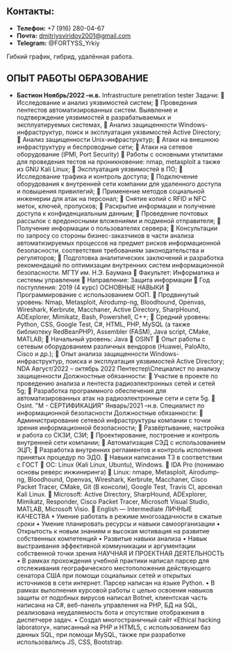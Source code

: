 ## **Контакты:**
  * **Телефон:** +7 (916) 280-04-67
  * **Почта:** dmitriysviridov2001@gmail.com
  * **Telegram:** @FORTYSS_Yrkiy

Гибкий график, гибрид, удалённая работа.


  
## **ОПЫТ РАБОТЫ ОБРАЗОВАНИЕ**
* **Бастион Ноябрь/2022 –н.в.**
Infrastructure penetration tester
Задачи:
 Исследование и анализ уязвимостей систем;
 Проведения пентестов автоматизированных систем.
Выявление и подтверждение уязвимостей в разрабатываемых
и эксплуатируемых системах,
 Анализ защищенности Windows-инфраструктур, поиск и
эксплуатация уязвимостей Active Directory;
 Анализ защищенности Unix-инфраструктур;
 Атаки на внешнюю инфраструктуру и беспроводные сети;
 Атаки на сетевое оборудование (IPMI, Port Security)
 Работы с основными утилитами для проведения тестов на
проникновение: nmap, metasploit а также из GNU Kali Linux;
 Эксплуатация уязвимостей в ПО;
 Исследование трафика и контроль доступа;
 Подключение оборудования к внутренней сети компании для
удаленного доступа и повышения привилегий;
 Применение методов социальной инженерии для атак на
персонал;
 Снятие копий с RFID и NFC меток, ключей, пропусков;
 Раскрытие информации и получение доступа к
конфиденциальным данным;
 Проведение почтовых рассылок с вредоносными вложениями
и подменой отправителя;
 Получение информации о пользователях сервера;
 Консультации по запросу со стороны бизнес-заказчиков в
части анализа автоматизируемых процессов на предмет рисков
информационной безопасности, соответствия требованиям
законодательства и регуляторов;
 Подготовка аналитических заключений и разработка
рекомендаций по оптимизации внутренних систем
информационной безопасности.
МГТУ им. Н.Э. Баумана
 Факультет: Информатика и
системы управления
 Направление: Защита
информации
 Год поступления: 2019 (4 курс)
ОСНОВНЫЕ НАВЫКИ
 Программирование с
использованием ООП.
 Продвинутый уровень: Nmap,
Metasploit, Airodump-ng,
Bloodhound, Openvas, Wireshark,
Kerbrute, Macchaner, Active
Directory, SharpHound, ADExplorer,
Mimikatz, Bash, Powershell, C++;
 Средний уровень: Python, CSS,
Google Test, C#, HTML, PHP,
MySQL (а также библиотеку
RedBeanPHP), Assembler (FASM),
Java script, CMake, MATLAB;
 Начальный уровень: Java
 OSINT
 Опыт работы с сетевым
оборудованием различных вендоров
(Huawei, PaloAlto, Cisco и др.);
 Опыт анализа защищенности
Windows-инфраструктур, поиска и
эксплуатация уязвимостей Active
Directory;
NDA Август/2022 – октябрь 2022
Пентестер\Специалист по анализу защищенности
Должностные обязанности:
 Участие в проекте по проведению анализа и пентеста
радиоэлектронных сетей и сетей 5g;
 Разработка программного обеспечения для
автоматизированных атак на радиоэлектронные сети и сети 5g.
 Osint.
"М - СЕРТИФИКАЦИЯ" Январь/2021 –н.в.
Специалист по информационной безопасности
Должностные обязанности:
 Администрирование сетевой инфраструктуры компании с
точки зрения информационной безопасности;
 Развёртывание, настройка и работа со СКЗИ, СЗИ;
 Проектирование, построение и контроль внутренней сети
компании;
 Автоматизация СЭД с использованием ЭЦП;
 Разработка внутренних регламентов и контроль исполнения
принятых процедур по ЭДО.
 Навыки написания ТЗ в
соответствии с ГОСТ
 OC: Linux (Kali Linux, Ubuntu),
Windows.
 IDA Pro (понимаю основы реверс
инжиниринга)
 Linux: nmape, Metasploit, Airodump-
ng, Bloodhound, Openvas, Wireshark,
Kerbrute, Macchaner, Cisco Packet
Tracer, CMake, Git (В консоли),
Google Test, Travis CI, арсенал Kali
Linux.
 Microsoft: Active Directory,
SharpHound, ADExplorer, Mimikatz,
Responder, Cisco Packet Tracer,
Microsoft Visual Studio, MATLAB,
Microsoft Visio.
 English — Intermediate
ЛИЧНЫЕ КАЧЕСТВА
• Умение работать в режиме многозадачности в сжатые
сроки
• Умение планировать ресурсы и навыки
самоорганизации
• Открытость к новым знаниям и высокая мотивация на
развитие собственных компетенций
• Развитые навыки анализа
• Навык выстраивания эффективной коммуникации и
аргументации собственной точки зрения
НАУЧНАЯ И ПРОЕКТНАЯ ДЕЯТЕЛЬНОСТЬ
• В рамках прохождения учебной практики написал парсер для
отслеживания географического местоположения действующего
сенатора США при помощи социальных сетей и открытых
источников в сети интернет. Парcер написан на языке Python.
• В рамках выполнения курсовой работы с целью освоения
навыков защиты от подобных вирусов написал Botnet,
клиентская часть написана на C#, веб-панель управления на
PHP, БД на SQL, реализована неудаляемость бота и отсутствие
отображения в диспетчере задач.
• Создал многостраничный сайт «Ethical hacking laboratory»,
написанный на PHP и HTML5, c использованием баз данных
SQL, при помощи MySQL, также при разработке
использовались JS, CSS, Bootstrap.
